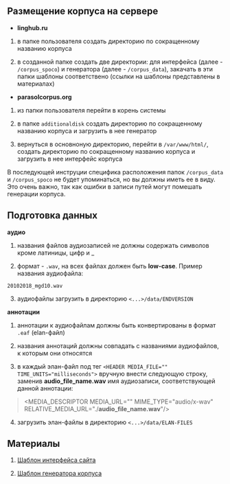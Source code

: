 ## Размещение корпуса на сервере

- **linghub.ru**

1. в папке пользователя создать директорию по сокращенному названию корпуса

2. в созданной папке создать две директории: для интерфейса (далее - `/corpus_spoco`) и генератора (далее - `/corpus_data`), закачать в эти папки шаблоны соответствено (ссылки на шаблоны представлены в материалах)

- **parasolcorpus.org**

1. из папки пользователя перейти в корень системы

2. в папке `аdditionaldisk` создать директорию по сокращенному названию корпуса и загрузить в нее генератор

3. вернуться в основноную директорию, перейти в `/var/www/html/`, создать директорию по сокращенному названию корпуса и загрузить в нее интерфейс корпуса

В последующей инструции специфика расположения папок `/corpus_data` и `/corpus_spoco` не будет упоминаться, но вы должны иметь ее в виду. Это очень важно, так как ошибки в записи путей могут помешать генерации корпуса.

## Подготовка данных

**аудио**

1. названия файлов аудиозаписей не должны содержать символов кроме латиницы, цифр и \_

2. формат - `.wav`, на всех файлах должен быть **low-case**. Пример названия аудиофайла:

`20102018_mgd10.wav`

3. аудиофайлы загрузить в директорию `<...>/data/ENDVERSION`

**аннотации**

1. аннотации к аудиофайлам должны быть конвертированы в формат `.eaf` (elan-файл)

2. названия аннотаций должны совпадать с названиями аудиофайлов, к которым они относятся

3. в каждый элан-файл под тег `<HEADER MEDIA_FILE="" TIME_UNITS="milliseconds">` вручную внести следующую строку, заменив **audio_file_name.wav** имя аудиозаписи, соответствующей данной аннотации:

> <MEDIA_DESCRIPTOR MEDIA_URL="" MIME_TYPE="audio/x-wav" RELATIVE_MEDIA_URL="./**audio_file_name.wav**"/>

4. загрузить элан-файлы в директорию `<...>/data/ELAN-FILES`

## Материалы

1. [Шаблон интерфейса сайта](https://bitbucket.org/michauw/spoco/src/master/)

2. [Шаблон генератора корпуса](https://drive.google.com/open?id=1V3Wyq3LL7t7b5JxSCtRiOnJ_gYfD8TEz)
